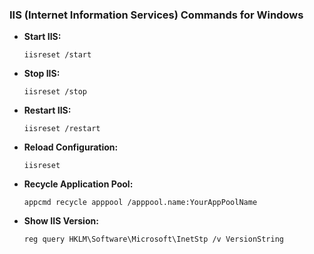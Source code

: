 ### IIS (Internet Information Services) Commands for Windows

- **Start IIS:**
  ```shell
  iisreset /start
  ```
- **Stop IIS:**
  ```shell
  iisreset /stop
  ```
- **Restart IIS:**
  ```shell
  iisreset /restart
  ```
- **Reload Configuration:**
  ```shell
  iisreset
  ```
- **Recycle Application Pool:**
  ```shell
  appcmd recycle apppool /apppool.name:YourAppPoolName
  ```
- **Show IIS Version:**
  ```shell
  reg query HKLM\Software\Microsoft\InetStp /v VersionString
  ```

